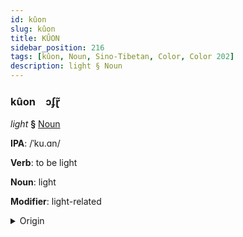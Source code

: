 ```yaml
---
id: kûon
slug: kûon
title: KÛON
sidebar_position: 216
tags: [kûon, Noun, Sino-Tibetan, Color, Color 202]
description: light § Noun
---
```


### kûon&emsp;<span kind="abugida">ɔʄɽ̃</span>

*light* **§** [Noun](../../tags/Noun)

**IPA**: /ˈku.ɑn/

**Verb**: to be light

**Noun**: light

**Modifier**: light-related

<details>
    <summary>Origin</summary>
    Mandarin 光 guāng /ku̯ɑŋ/<br/>
    <em>Sino-Tibetan Language Family</em>
</details>